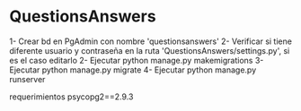 # QuestionsAnswers

1- Crear bd en PgAdmin con nombre 'questionsanswers'
2- Verificar si tiene diferente usuario y contraseña en la ruta 'QuestionsAnswers/settings.py', si es el caso editarlo
2- Ejecutar python manage.py makemigrations
3- Ejecutar python manage.py migrate
4- Ejecutar python manage.py runserver

requerimientos
psycopg2==2.9.3